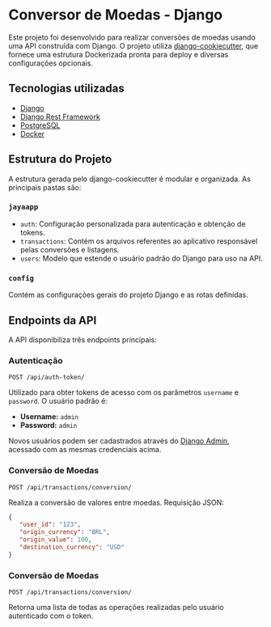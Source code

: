 # Conversor de Moedas - Django

Este projeto foi desenvolvido para realizar conversões de moedas usando uma API construída com Django. O projeto utiliza [django-cookiecutter](https://github.com/cookiecutter/cookiecutter-django), que fornece uma estrutura Dockerizada pronta para deploy e diversas configurações opcionais.

## Tecnologias utilizadas

- [Django](https://www.djangoproject.com/)
- [Django Rest Framework](https://www.django-rest-framework.org/)
- [PostgreSQL](https://www.postgresql.org/)
- [Docker](https://www.docker.com/)

## Estrutura do Projeto

A estrutura gerada pelo django-cookiecutter é modular e organizada. As principais pastas são:

### `jayaapp`
- `auth`: Configuração personalizada para autenticação e obtenção de tokens.
- `transactions`: Contém os arquivos referentes ao aplicativo responsável pelas conversões e listagens.
- `users`: Modelo que estende o usuário padrão do Django para uso na API.

### `config`
Contém as configurações gerais do projeto Django e as rotas definidas.

## Endpoints da API

A API disponibiliza três endpoints principais:

### Autenticação

`POST /api/auth-token/`

Utilizado para obter tokens de acesso com os parâmetros `username` e `password`. O usuário padrão é:

- **Username:** `admin`
- **Password:** `admin`

Novos usuários podem ser cadastrados através do [Django Admin](https://docs.djangoproject.com/en/4.2/ref/contrib/admin/), acessado com as mesmas credenciais acima.

### Conversão de Moedas

`POST /api/transactions/conversion/`

Realiza a conversão de valores entre moedas. Requisição JSON:

```json
{
   "user_id": "123",
   "origin_currency": "BRL",
   "origin_value": 100,
   "destination_currency": "USD"
}
```
### Conversão de Moedas

`POST /api/transactions/conversion/`

Retorna uma lista de todas as operações realizadas pelo usuário autenticado com o token.

